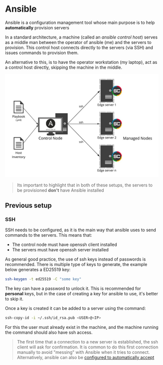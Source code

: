 # Ansible


Ansible is a configuration management tool whose main purpose is to help **automatically** provision servers

In a standard architecture, a machine (called an *ansible control host*) serves as a middle man between the operator of ansible (me) and the servers to provision. This control host connects directly to the servers (via SSH) and issues commands to provision them. 

An alternative to this, is to have the operator workstation (my laptop), act as a control host directly, skipping the machine in the middle. 

![](./img/ansible1.jpg)

> Its important to highlight that in both of these setups, the servers to be provisioned **don't** have Ansible installed


## Previous setup

### SSH

SSH needs to be configured, as it is the main way that ansible uses to send commands to the servers. This means that:

- The control node must have openssh client installed
- The servers must have openssh server installed

As general good practice, the use of ssh keys instead of passwords is recommended. There is multiple type of keys to generate, the example below generates a ED25519 key: 

```bash
ssh-keygen -t ed25519 -C "some key"
```

The key can have a password to unlock it. This is recommended for **personal** keys, but in the case of creating a key for ansible to use, it's better to skip it. 

Once a key is created it can be added to a server using the command:

```bash
ssh-copy-id -i ~/.ssh/id_rsa.pub <USER>@<IP>
```

For this the user must already exist in the machine, and the machine running the command should also have ssh access. 

> The first time that a connection to a new server is established, the ssh client will ask for confirmation. It is common to do this first connection manually to avoid "messing" with Ansible when it tries to connect. Alternatively, ansible can also be [configured to automatically accept](https://stackoverflow.com/questions/32297456/how-to-ignore-ansible-ssh-authenticity-checking)

